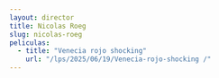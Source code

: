 ```yaml
---
layout: director
title: Nicolas Roeg
slug: nicolas-roeg
peliculas:
  - title: "Venecia rojo shocking"
    url: "/lps/2025/06/19/Venecia-rojo-shocking /"
---
```

